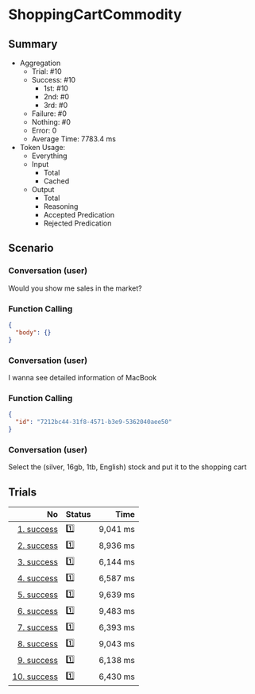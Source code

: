 # ShoppingCartCommodity
## Summary
  - Aggregation
    - Trial: #10
    - Success: #10
      - 1st: #10
      - 2nd: #0
      - 3rd: #0
    - Failure: #0
    - Nothing: #0
    - Error: 0
    - Average Time: 7783.4 ms
  - Token Usage:
    - Everything
    - Input
      - Total
      - Cached
    - Output
      - Total
      - Reasoning
      - Accepted Predication
      - Rejected Predication

## Scenario
### Conversation (user)
Would you show me sales in the market?

### Function Calling
```json
{
  "body": {}
}
```

### Conversation (user)
I wanna see detailed information of MacBook

### Function Calling
```json
{
  "id": "7212bc44-31f8-4571-b3e9-5362040aee50"
}
```

### Conversation (user)
Select the (silver, 16gb, 1tb, English) stock and put it to the shopping cart

## Trials
No | Status | Time
---:|:-------|------:
[1. success](./trials/1.success.json) | 1️⃣ | 9,041 ms
[2. success](./trials/2.success.json) | 1️⃣ | 8,936 ms
[3. success](./trials/3.success.json) | 1️⃣ | 6,144 ms
[4. success](./trials/4.success.json) | 1️⃣ | 6,587 ms
[5. success](./trials/5.success.json) | 1️⃣ | 9,639 ms
[6. success](./trials/6.success.json) | 1️⃣ | 9,483 ms
[7. success](./trials/7.success.json) | 1️⃣ | 6,393 ms
[8. success](./trials/8.success.json) | 1️⃣ | 9,043 ms
[9. success](./trials/9.success.json) | 1️⃣ | 6,138 ms
[10. success](./trials/10.success.json) | 1️⃣ | 6,430 ms